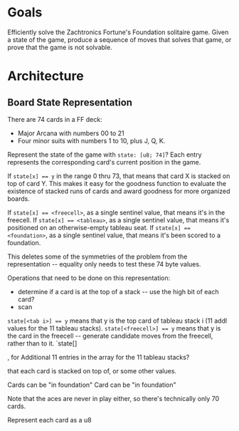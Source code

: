 
# Goals

Efficiently solve the Zachtronics Fortune's Foundation solitaire game.
Given a state of the game, produce a sequence of moves that solves that game, or prove that the game is not solvable.


# Architecture

## Board State Representation

There are 74 cards in a FF deck:
- Major Arcana with numbers 00 to 21
- Four minor suits with numbers 1 to 10, plus J, Q, K.

Represent the state of the game with `state: [u8; 74]`?
Each entry represents the corresponding card's current position in the game.

If `state[x] == y` in the range 0 thru 73, that means that card X is stacked on top of card Y.
This makes it easy for the goodness function to evaluate the existence of stacked runs of cards and award goodness for more organized boards.

If `state[x] == <freecell>`, as a single sentinel value, that means it's in the freecell.
If `state[x] == <tableau>`, as a single sentinel value, that means it's positioned on an otherwise-empty tableau seat.
If `state[x] == <foundation>`, as a single sentinel value, that means it's been scored to a foundation.

This deletes some of the symmetries of the problem from the representation -- equality only needs to test these 74 byte values.

Operations that need to be done on this representation:
- determine if a card is at the top of a stack -- use the high bit of each card?
- scan 

`state[<tab i>] == y` means that y is the top card of tableau stack i (11 addl values for the 11 tableau stacks).
`state[<freecell>] == y` means that y is the card in the freecell -- generate candidate moves from the freecell, rather than to it.
`state[]

, for  Additional 11 entries in the array for the 11 tableau stacks?

 that each card is stacked on top of, or some other values.

Cards can be "in foundation"
Card can be "in foundation"


Note that the aces are never in play either, so there's technically only 70 cards.


Represent each card as a u8 
